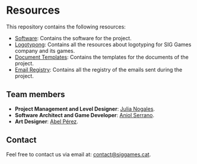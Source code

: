 # Resources

This repository contains the following resources:

- [Software](Software/): Contains the software for the project.
- [Logotypong](Logotypong/): Contains all the resources about logotyping for SIG Games company and its games.
- [Document Templates](Document%20Templates/): Contains the templates for the documents of the project.
- [Email Registry](Email%20Registry/): Contains all the registry of the emails sent during the project.
 

## Team members

- **Project Management and Level Designer**: [Julia Nogales](https://github.com/julianogales).
- **Software Architect and Game Developer**: [Aniol Serrano](https://github.com/Aniol0012).
- **Art Designer**: [Abel Pérez](https://github.com/Abelitux).


## Contact
Feel free to contact us via email at: [contact@siggames.cat](mailto:contact@siggames.cat).